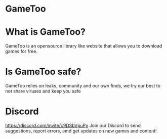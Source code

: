 # GameToo

# What is GameToo?
GameToo is an opensource library like website that allows you to download games for free.

# Is GameToo safe?
GameToo relies on leaks, community and our own finds, we try our best to not share viruses and keep you safe

# Discord
https://discord.com/invite/c9DSbVpuPy
Join our Discord to send suggestions, report errors, amd get updates on new games and content!
